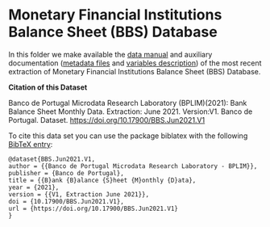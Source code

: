 # Monetary Financial Institutions Balance Sheet (BBS) Database

In this folder we make available the [data manual](https://github.com/BPLIM/Manuals/blob/master/Data/BBS/JUN21/manual_BBS_Jun2021.pdf) and auxiliary documentation ([metadata files](https://github.com/BPLIM/Manuals/blob/master/Data/BBS/JUN21/aux_files/describe_dataset) and [variables description](https://github.com/BPLIM/Manuals/blob/master/Data/BBS/JUN21/aux_files/variables_description/var_bbs.md)) of the most recent extraction of Monetary Financial Institutions Balance Sheet (BBS) Database.

**Citation of this Dataset**

Banco de Portugal Microdata Research Laboratory (BPLIM)(2021): Bank Balance Sheet Monthly Data. Extraction: June 2021. Version:V1. Banco de Portugal. Dataset. https://doi.org/10.17900/BBS.Jun2021.V1


To cite this data set you can use the package biblatex with the following [BibTeX entry](https://github.com/BPLIM/Manuals/blob/master/Data/BBS/JUN21/aux_files/bibtex/BBS.bib):

```
@dataset{BBS.Jun2021.V1,
author = {{Banco de Portugal Microdata Research Laboratory - BPLIM}},
publisher = {Banco de Portugal},
title = {{B}ank {B}alance {S}heet {M}onthly {D}ata},
year = {2021},
version = {{V1, Extraction June 2021}},
doi = {10.17900/BBS.Jun2021.V1},
url = {https://doi.org/10.17900/BBS.Jun2021.V1}
}
```
